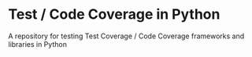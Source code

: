 # Test / Code Coverage in Python

A repository for testing Test Coverage / Code Coverage frameworks and libraries in Python
